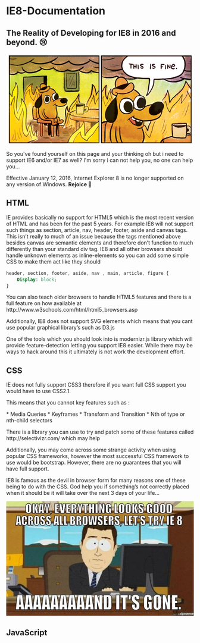 # IE8-Documentation

## The Reality of Developing for IE8 in 2016 and beyond. :cry:

![alt text](IE8Memes/thisisfine.png?raw=true)

So you've found yourself on this page and your thinking oh but i need to support IE6 and/or IE7 as well? I'm sorry i can not help you, no one can help you...

Effective January 12, 2016, Internet Explorer 8 is no longer supported on any version of Windows. <strong> Rejoice </strong> :tada:


## HTML

<p>IE provides basically no support for HTML5 which is the most recent version of HTML and has been for the past 5 years. For example IE8 will not support such things as section, article, nav, header, footer, aside and canvas tags. This isn’t really to much of an issue because the tags mentioned above besides canvas are semantic elements and therefore don’t function to much differently than your standard div tag. IE8 and all other browsers should handle unknown elements as inline-elements so you can add some simple CSS to make them act like they should</p>

```css
header, section, footer, aside, nav , main, article, figure {
	Display: block;
}
```

<p>You can also teach older browsers to handle HTML5 features and there is a full feature on how available at http://www.w3schools.com/html/html5_browsers.asp</p>

<p>Additionally, IE8 does not support SVG elements which means that you cant use popular graphical library’s such as D3.js</p>

<p>One of the tools which you should look into is modernizr.js library which will provide feature-detection letting you support IE8 easier. While there may be ways to hack around this it ultimately is not work the development effort.</p>


## CSS

<p>IE does not fully support CSS3 therefore if you want full CSS support you would have to use CSS2.1. </p>

<p>This means that you cannot key features such as :</p>
* Media Queries
* Keyframes
* Transform and Transition
* Nth of type or nth-child selectors

<p>There is a library you can use to try and patch some of these features called  http://selectivizr.com/ which may help</p>

<p>Additionally, you may come across some strange activity when using popular CSS frameworks, however the most successful CSS framework to use would be bootstrap. However, there are no guarantees that you will have full support.</p>

<p>IE8 is famous as the devil in browser form for many reasons one of these being to do with the CSS. God help you if something’s not correctly placed when it should be it will take over the next 3 days of your life… </p>

![alt text](IE8Memes/ie8.jpg?raw=true)

## JavaScript
